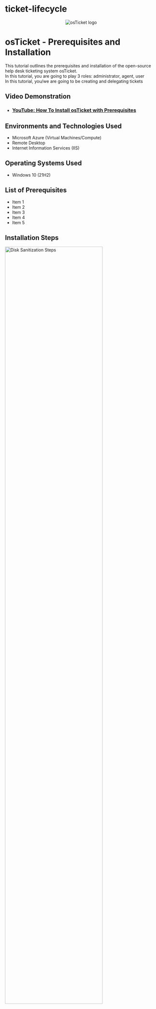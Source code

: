 # ticket-lifecycle

<p align="center">
<img src="https://i.imgur.com/Clzj7Xs.png" alt="osTicket logo"/>
</p>

<h1>osTicket - Prerequisites and Installation</h1>
This tutorial outlines the prerequisites and installation of the open-source help desk ticketing system osTicket.<br />
In this tutorial, you are going to play 3 roles:  administrator, agent, user <br>
In this tutorial, you/we are going to be creating and delegating tickets <br>

<h2>Video Demonstration</h2>

- ### [YouTube: How To Install osTicket with Prerequisites](https://www.youtube.com)

<h2>Environments and Technologies Used</h2>

- Microsoft Azure (Virtual Machines/Compute)
- Remote Desktop
- Internet Information Services (IIS)

<h2>Operating Systems Used </h2>

- Windows 10</b> (21H2)

<h2>List of Prerequisites</h2>

- Item 1
- Item 2
- Item 3
- Item 4
- Item 5

<h2>Installation Steps</h2>

<p>
<img src="https://i.imgur.com/DJmEXEB.png" height="80%" width="80%" alt="Disk Sanitization Steps"/>
</p>
<p>
<strong> Part 1: Create a Ticket (User) </strong> <br>
Copy this link: http://localhost/osTicket/ <br>
Open a new tab <br>
Paste the link in the url and press Enter key <br>
Click "Open a new Ticket" <br>
  <img width="571" alt="image" src="https://github.com/jaysixco/ticket-lifecycle-rd/assets/160427311/0cff462b-2c76-42b4-ad7c-3e6603b6e462">
<br>
Fill in all the boxes with the red star next to it (email, full name, help topic, issue summary), type a summary of what the issue is, then click "Create Ticket" <br>
<img width="508" alt="image" src="https://github.com/jaysixco/ticket-lifecycle-rd/assets/160427311/4ea13a79-dcce-45fa-af9c-d4c14f36500c">
<br>

  
<strong> Part 2: Delegate the ticket (Admin) </strong><br>
Copy and paste this link - http://localhost/osTicket/scp/login.php - in a new tab <br>
Type in your admin's created username and password <br>
Username:Jay <br>
Password: Password1 <br>
<img width="268" alt="image" src="https://github.com/jaysixco/post-install-config-rd/assets/160427311/42b477f0-c459-4439-b655-01dec786b5ea"> <br>
Click the ticket <br>
<img width="575" alt="image" src="https://github.com/jaysixco/ticket-lifecycle-rd/assets/160427311/ee1eba4c-45e1-49ce-8331-8335b139e7df"> <br>
Click Reassign, then click "Agent" <br>
<img width="581" alt="image" src="https://github.com/jaysixco/ticket-lifecycle-rd/assets/160427311/96673d6f-f066-42bd-b1f1-28d4a71cd809">
<br>
For "Assignee*:" Select an Agent, then click "Assign"<br>
<img width="388" alt="image" src="https://github.com/jaysixco/ticket-lifecycle-rd/assets/160427311/0eedf451-2a5f-460c-a874-f3beef8c5354">
<br>
Will automatically bring you to this page: <br>
<img width="575" alt="image" src="https://github.com/jaysixco/ticket-lifecycle-rd/assets/160427311/a0e6b2a8-ab02-4179-9b9c-055ff73da741">
<br>

  
<strong> Part 3: Change the priority level of the ticket </strong> <br>
Click ticket <br>
<img width="575" alt="image" src="https://github.com/jaysixco/ticket-lifecycle-rd/assets/160427311/ee1eba4c-45e1-49ce-8331-8335b139e7df"> <br>
Click "SLA Plan" <br>
<img width="573" alt="click SLA Plan" src="https://github.com/jaysixco/ticket-lifecycle-rd/assets/160427311/255e1eba-e67e-4ae2-9230-c46ddfdf442a">
<br>
Click Sev-A then click "Update" <br>
<img width="386" alt="image" src="https://github.com/jaysixco/ticket-lifecycle-rd/assets/160427311/1db83556-ca27-4fbe-a44f-72691eaa2bc5">
<br>

<strong> Part 4: Solve the ticket (Agent) </strong> <br>
Log out of Jay <br>
<img width="578" alt="image" src="https://github.com/jaysixco/ticket-lifecycle-rd/assets/160427311/0bf5e77e-64d2-4b1d-9e86-f765a8e68038">
<br>
Log in as the agent you reassigned the ticket to in part 2 <br>
<img width="243" alt="image" src="https://github.com/jaysixco/ticket-lifecycle-rd/assets/160427311/b8e3b9f6-0c41-41b1-be0d-f1354ca783fe">
<img width="575" alt="image" src="https://github.com/jaysixco/ticket-lifecycle-rd/assets/160427311/285afa5a-6a8b-477b-b9e0-b312e4a5e39b">
<br>
Click the ticket <br>
<img width="575" alt="image" src="https://github.com/jaysixco/ticket-lifecycle-rd/assets/160427311/ee1eba4c-45e1-49ce-8331-8335b139e7df"> <br>
Scroll down, write a response in the white box (1); for "Signature:" click "Department Signature (support) (2), change "Ticket Status:" to "Resolved" (3); then click "Post Reply" (4) <br>
<img width="583" alt="image" src="https://github.com/jaysixco/ticket-lifecycle-rd/assets/160427311/38e8dcdc-9ba8-4ff2-891f-c7b70bd6d7ed">
<br>
Will automatically bring you to tickets page. You can see that the ticket is no longer in que. <br>
<img width="576" alt="image" src="https://github.com/jaysixco/ticket-lifecycle-rd/assets/160427311/d861b52f-8f91-44a3-88bf-2d89d3254b58">
</p>

Done. Only thing left to do is to add red rectangles to the screenshots. 












